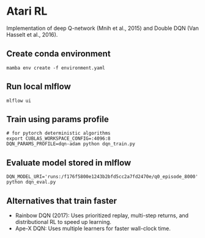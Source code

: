 # Atari RL
Implementation of deep Q-network (Mnih et al., 2015) and Double DQN (Van Hasselt et al., 2016).

## Create conda environment
```shell
mamba env create -f environment.yaml
```

## Run local mlflow
```shell
mlflow ui
```

## Train using params profile
```adam
# for pytorch deterministic algorithms
export CUBLAS_WORKSPACE_CONFIG=:4096:8
DQN_PARAMS_PROFILE=dqn-adam python dqn_train.py
```

## Evaluate model stored in mlflow
```shell
DQN_MODEL_URI='runs:/f176f5800e1243b2bfd5cc2a7fd2470e/q0_episode_8000' python dqn_eval.py
```

## Alternatives that train faster
- Rainbow DQN (2017): Uses prioritized replay, multi-step returns,
  and distributional RL to speed up learning.
- Ape-X DQN: Uses multiple learners for faster wall-clock time.
